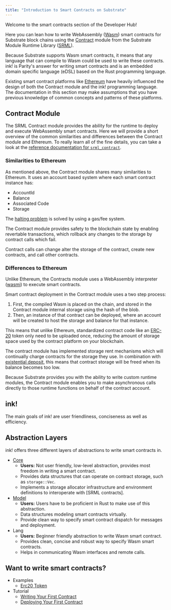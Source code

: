 ```yaml
---
title: "Introduction to Smart Contracts on Substrate"
---
```


Welcome to the smart contracts section of the Developer Hub!

Here you can lean how to write WebAssembly ([Wasm](overview/glossary.md#webassembly-wasm)) smart contracts for Substrate block chains using the [Contract](https://github.com/paritytech/substrate/tree/master/srml/contract) module from the Substrate Module Runtime Library ([SRML](https://substrate.dev/docs/en/overview/glossary#srml-substrate-runtime-module-library)).

Because Substrate supports Wasm smart contracts, it means that any language that can compile to Wasm could be used to write these contracts. ink! is Parity's answer for writing smart contracts and is an embedded domain specific language (eDSL) based on the Rust programming language.

Existing smart contract platforms like [Ethereum](https://www.ethereum.org/) have heavily influenced the design of both the Contract module and the ink! programming language. The documentation in this section may make assumptions that you have previous knowledge of common concepts and patterns of these platforms.

## Contract Module

The SRML Contract module provides the ability for the runtime to deploy and execute WebAssembly smart contracts. Here we will provide a short overview of the common similarities and differences between the Contract module and Ethereum. To really learn all of the fine details, you can take a look at the [reference documentation for `srml_contract`](https://crates.parity.io/srml_contract/index.html).

### Similarities to Ethereum

As mentioned above, the Contract module shares many similarities to Ethereum. It uses an account based system where each smart contract instance has:

* AccountId
* Balance
* Associated Code
* Storage

The [halting problem](https://en.wikipedia.org/wiki/Halting_problem) is solved by using a gas/fee system.

The Contract module provides safety to the blockchain state by enabling revertable transactions, which rollback any changes to the storage by contract calls which fail.

Contract calls can change alter the storage of the contract, create new contracts, and call other contracts.

### Differences to Ethereum

Unlike Ethereum, the Contracts module uses a WebAssembly interpreter ([wasmi](https://github.com/paritytech/wasmi/)) to execute smart contracts.

Smart contract deployment in the Contract module uses a two step process:

1. First, the compiled Wasm is placed on the chain, and stored in the Contract module internal storage using the hash of the blob.
2. Then, an instance of that contract can be deployed, where an account will be created to host the storage and balance for that instance.

This means that unlike Ethereum, standardized contract code like an [ERC-20](https://en.wikipedia.org/wiki/ERC-20) token only need to be uploaded once, reducing the amount of storage space used by the contract platform on your blockchain.

The contract module has implemented storage rent mechanisms which will continually charge contracts for the storage they use. In combination with [existential deposit](overview/glossary.md#existential-deposit), this means that contract storage will be freed when its balance becomes too low.

Because Substrate provides you with the ability to write custom runtime modules, the Contract module enables you to make asynchronous calls directly to those runtime functions on behalf of the contract account.

## ink!

The main goals of ink! are user friendliness, conciseness as well as efficiency.

## Abstraction Layers

ink! offers three different layers of abstractions to write smart contracts in.

- [Core][Core Docs]
    - **Users:** Not user friendly, low-level abstraction, provides most freedom in writing a smart contract.
    - Provides data structures that can operate on contract storage, such as `storage::Vec`.
    - Implements a storage allocator infrastructure and environment definitions to interoperate with [SRML contracts].
- [Model][Model Docs]
    - **Users:** Users have to be proficient in Rust to make use of this abstraction.
    - Data structures modeling smart contracts virtually.
    - Provide clean way to specify smart contract dispatch for messages and deployment.
- Lang
    - **Users:** Beginner friendly abstraction to write Wasm smart contract.
    - Provides clean, concise and robust way to specify Wasm smart contracts.
    - Helps in communicating Wasm interfaces and remote calls.

## Want to write smart contracts?

- Examples
    - [Erc20 Token][Erc20 Lang Example]
- Tutorial
    - [Writing Your First Contract](Writing-Your-First-Contract)
    - [Deploying Your First Contract](Deploying-Your-First-Contract)

[Core Docs]: https://paritytech.github.io/ink/ink_core/index.html
[Model Docs]: https://paritytech.github.io/ink/ink_model/index.html
[Erc20 Lang Example]: https://github.com/paritytech/ink/blob/master/examples/lang/erc20/src/lib.rs